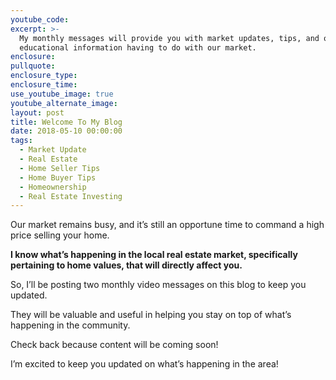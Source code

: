 ```yaml
---
youtube_code:
excerpt: >-
  My monthly messages will provide you with market updates, tips, and other
  educational information having to do with our market.
enclosure:
pullquote:
enclosure_type:
enclosure_time:
use_youtube_image: true
youtube_alternate_image:
layout: post
title: Welcome To My Blog
date: 2018-05-10 00:00:00
tags:
  - Market Update
  - Real Estate
  - Home Seller Tips
  - Home Buyer Tips
  - Homeownership
  - Real Estate Investing
---
```

Our market remains busy, and it’s still an opportune time to command a high price selling your home.&nbsp;&nbsp;

**I know what’s happening in the local real estate market, specifically pertaining to home values, that will directly affect you.**

So, I’ll be posting two monthly video messages on this blog to keep you updated.&nbsp;

They will be valuable and useful in helping you stay on top of what’s happening in the community.

Check back because content will be coming soon\!

I’m excited to keep you updated on what’s happening in the area\!